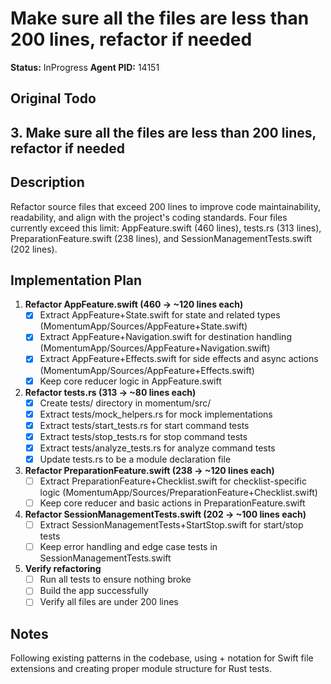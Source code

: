 # Make sure all the files are less than 200 lines, refactor if needed
**Status:** InProgress
**Agent PID:** 14151

## Original Todo
## 3. Make sure all the files are less than 200 lines, refactor if needed

## Description
Refactor source files that exceed 200 lines to improve code maintainability, readability, and align with the project's coding standards. Four files currently exceed this limit: AppFeature.swift (460 lines), tests.rs (313 lines), PreparationFeature.swift (238 lines), and SessionManagementTests.swift (202 lines).

## Implementation Plan
1. **Refactor AppFeature.swift (460 → ~120 lines each)**
   - [x] Extract AppFeature+State.swift for state and related types (MomentumApp/Sources/AppFeature+State.swift)
   - [x] Extract AppFeature+Navigation.swift for destination handling (MomentumApp/Sources/AppFeature+Navigation.swift)
   - [x] Extract AppFeature+Effects.swift for side effects and async actions (MomentumApp/Sources/AppFeature+Effects.swift)
   - [x] Keep core reducer logic in AppFeature.swift

2. **Refactor tests.rs (313 → ~80 lines each)**
   - [x] Create tests/ directory in momentum/src/
   - [x] Extract tests/mock_helpers.rs for mock implementations
   - [x] Extract tests/start_tests.rs for start command tests
   - [x] Extract tests/stop_tests.rs for stop command tests
   - [x] Extract tests/analyze_tests.rs for analyze command tests
   - [x] Update tests.rs to be a module declaration file

3. **Refactor PreparationFeature.swift (238 → ~120 lines each)**
   - [ ] Extract PreparationFeature+Checklist.swift for checklist-specific logic (MomentumApp/Sources/PreparationFeature+Checklist.swift)
   - [ ] Keep core reducer and basic actions in PreparationFeature.swift

4. **Refactor SessionManagementTests.swift (202 → ~100 lines each)**
   - [ ] Extract SessionManagementTests+StartStop.swift for start/stop tests
   - [ ] Keep error handling and edge case tests in SessionManagementTests.swift

5. **Verify refactoring**
   - [ ] Run all tests to ensure nothing broke
   - [ ] Build the app successfully
   - [ ] Verify all files are under 200 lines

## Notes
Following existing patterns in the codebase, using + notation for Swift file extensions and creating proper module structure for Rust tests.